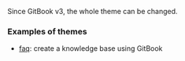 Since GitBook v3, the whole theme can be changed.


### Examples of themes

- [faq](https://github.com/GitbookIO/theme-faq): create a knowledge base using GitBook

<!-- TODO add more examples -->
